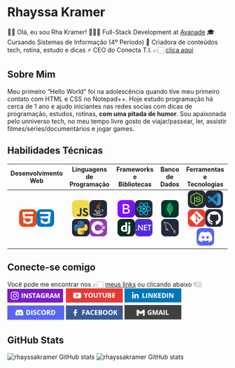 # Rhayssa Kramer

👋🏻 Olá, eu sou Rha Kramer! 
👩🏼‍💻 Full-Stack Development at [Avanade](https://www.avanade.com/pt-br) 
🎓 Cursando Sistemas de Informação (4º Período) 
🚀 Criadora de conteúdos tech, rotina, estudo e dicas 
⚡️ CEO do Conecta T.I. 👉🏻 [clica aqui](https://abre.ai/devrhakramer) 

## Sobre Mim
Meu primeiro “Hello World” foi na adolescência quando tive meu primeiro contato com HTML e CSS no Notepad++. Hoje estudo programação há cerca de 1 ano e ajudo iniciantes nas redes socias com dicas de programação, estudos, rotinas, **com uma pitada de humor**. Sou apaixonada pelo unniverso tech, no meu tempo livre gosto de viajar/passear, ler, assistir filmes/séries/documentários e jogar games.

## Habilidades Técnicas  
| Desenvolvimento Web | Linguagens de Programação | Frameworks e Bibliotecas | Banco de Dados | Ferramentas e Tecnologias |
| :-----------------: | :-----------------------: | :----------------------: | :------------: | :-----------------------: |
| <img height="40" src="https://github.com/rhayssakramer/rhayssakramer/blob/main/assets/icon/HTML.svg"><img height="40" src="https://github.com/rhayssakramer/rhayssakramer/blob/main/assets/icon/CSS.svg"> | <img height="40" src="https://github.com/rhayssakramer/rhayssakramer/blob/main/assets/icon/JavaScript.svg"><img height="40" src="https://github.com/rhayssakramer/rhayssakramer/blob/main/assets/icon/Java-Dark.svg"><img height="40" src="https://github.com/rhayssakramer/rhayssakramer/blob/main/assets/icon/Python-Dark.svg"><img height="40" src="https://github.com/rhayssakramer/rhayssakramer/blob/main/assets/icon/C%23.svg"> | <img height="40" src="https://github.com/rhayssakramer/rhayssakramer/blob/main/assets/icon/Bootstrap.svg"><img height="40" src="https://github.com/rhayssakramer/rhayssakramer/blob/main/assets/icon/React-Dark.svg"><img height="40" src="https://github.com/rhayssakramer/rhayssakramer/blob/main/assets/icon/Django.svg"><img height="40" src="https://github.com/rhayssakramer/rhayssakramer/blob/main/assets/icon/dotnet.svg"> | <img height="40" src="https://github.com/rhayssakramer/rhayssakramer/blob/main/assets/icon/MongoDB.svg"><img height="40" src="https://github.com/rhayssakramer/rhayssakramer/blob/main/assets/icon/MySQL-Dark.svg"> | <img height="40" src="https://github.com/rhayssakramer/rhayssakramer/blob/main/assets/icon/NodeJS-Dark.svg"><img height="40" src="https://github.com/rhayssakramer/rhayssakramer/blob/main/assets/icon/VSCode-Dark.svg"><img height="40" src="https://github.com/rhayssakramer/rhayssakramer/blob/main/assets/icon/Git.svg"><img height="40" src="https://github.com/rhayssakramer/rhayssakramer/blob/main/assets/icon/Github-Dark.svg"><img height="40" src="https://github.com/rhayssakramer/rhayssakramer/blob/main/assets/icon/Discord.svg"> |

## Conecte-se comigo
Você pode me encontrar nos 👉🏻 [meus links](https://linktr.ee/devrhakramer) ou clicando abaixo 👇🏼  
[![](https://github.com/rhayssakramer/rhayssakramer/blob/main/assets/images/instagram.png)](https://www.instagram.com/devrhakramer) 
[![](https://github.com/rhayssakramer/rhayssakramer/blob/main/assets/images/youtube.png)](https://www.youtube.com/@devrhakramer)
[![](https://github.com/rhayssakramer/rhayssakramer/blob/main/assets/images/linkedin.png)](https://www.linkedin.com/in/rhayssakramer)
[![](https://github.com/rhayssakramer/rhayssakramer/blob/main/assets/images/discord.png)](https://discord.gg/atkKBZnW)
[![](https://github.com/rhayssakramer/rhayssakramer/blob/main/assets/images/facebook.png)](https://www.facebook.com/devrhakramer)
[![](https://github.com/rhayssakramer/rhayssakramer/blob/main/assets/images/gmail.png)](https://mailto:devrhakramer@gmail.com)

## GitHub Stats
![rhayssakramer GitHub stats](https://github-readme-stats.vercel.app/api?username=rhayssakramer&show_icons=true&theme=tokyonight)
![rhayssakramer GitHub stats](https://github-readme-stats.vercel.app/api/top-langs/?username=rhayssakramer&layout=donut)
